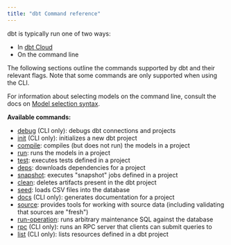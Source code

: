 ```yaml
---
title: "dbt Command reference"
---
```


dbt is typically run one of two ways:
* In [dbt Cloud](the-dbt-ide)
* On the command line

The following sections outline the commands supported by dbt and their relevant flags. Note that some commands are only supported when using the CLI.

For information about selecting models on the command line, consult the docs on [Model selection syntax](model-selection-syntax).

**Available commands:**

- [debug](debug) (CLI only): debugs dbt connections and projects
- [init](init) (CLI only): initializes a new dbt project
- [compile](compile): compiles (but does not run) the models in a project
- [run](run): runs the models in a project
- [test](commands/test): executes tests defined in a project
- [deps](deps): downloads dependencies for a project
- [snapshot](snapshot): executes "snapshot" jobs defined in a project
- [clean](clean): deletes artifacts present in the dbt project
- [seed](seed): loads CSV files into the database
- [docs](cmd-docs) (CLI only): generates documentation for a project
- [source](commands/source): provides tools for working with source data (including validating that sources are "fresh")
- [run-operation](run-operation): runs arbitrary maintenance SQL against the database
- [rpc](rpc) (CLI only): runs an RPC server that clients can submit queries to
- [list](list) (CLI only): lists resources defined in a dbt project
